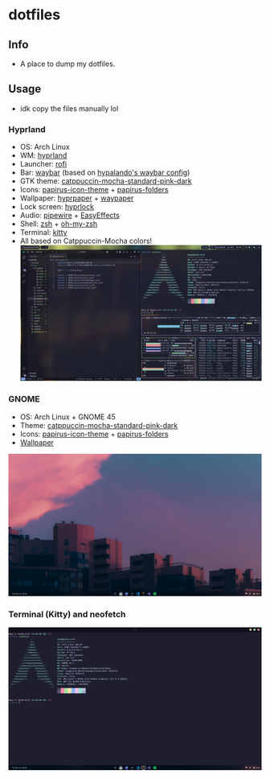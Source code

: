 # dotfiles
## Info
- A place to dump my dotfiles.
## Usage
- idk copy the files manually lol
### Hyprland
- OS: Arch Linux
- WM: [hyprland](https://hyprland.org/)
- Launcher: [rofi](https://github.com/davatorium/rofi)
- Bar: [waybar](https://github.com/Alexays/Waybar) (based on [hypalando's waybar config](https://github.com/MizxGaming/Hypalando/tree/main/.config/waybar))
- GTK theme: [catppuccin-mocha-standard-pink-dark](github.com/catppuccin/gtk)
- Icons: [papirus-icon-theme](https://github.com/PapirusDevelopmentTeam/papirus-icon-theme) + [papirus-folders](https://github.com/catppuccin/papirus-folders)
- Wallpaper: [hyprpaper](https://github.com/hyprwm/hyprpaper) + [waypaper](https://github.com/anufrievroman/waypaper)
- Lock screen: [hyprlock](https://github.com/hyprwm/hyprlock)
- Audio: [pipewire](https://pipewire.org/) + [EasyEffects](https://github.com/wwmm/easyeffects)
- Shell: [zsh](https://www.zsh.org/) + [oh-my-zsh](https://ohmyz.sh/)
- Terminal: [kitty](https://sw.kovidgoyal.net/kitty/)
- All based on Catppuccin-Mocha colors!
![Hyprland-Desktop](./assets/hypr.png)
### GNOME
- OS: Arch Linux + GNOME 45
- Theme: [catppuccin-mocha-standard-pink-dark](github.com/catppuccin/gtk)
- Icons: [papirus-icon-theme](https://github.com/PapirusDevelopmentTeam/papirus-icon-theme) + [papirus-folders](https://github.com/catppuccin/papirus-folders)
- [Wallpaper](https://github.com/Gingeh/wallpapers/blob/main/landscapes/evening-sky.png)

![Gnome-Desktop](./assets/gnome-desktop.png)
### Terminal (Kitty) and neofetch
![Gnome-Terminal](./assets/gnome-term.png)